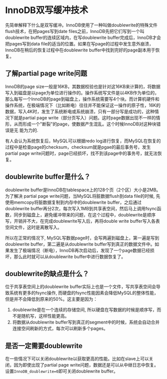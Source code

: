 # InnoDB双写缓冲技术 #

先简单解释下什么是双写缓冲。InnoDB使用了一种叫做doublewrite的特殊文件flush技术，在把pages写到date files之前，InnoDB先把它们写到一个叫doublewrite buffer的连续区域内，在写doublewrite buffer完成后，InnoDB才会把pages写到data file的适当的位置。如果在写page的过程中发生意外崩溃，InnoDB在稍后的恢复过程中在doublewrite buffer中找到完好的page副本用于恢复。



## 了解partial page write问题 ##

InnoDB的page size一般是16KB，其数据校验也是针对这16KB来计算的，将数据写入到磁盘是以page为单位进行操作的。操作系统写文件是以4KB作为单位的，那么每写一个InnoDB的page到磁盘上，操作系统需要写4个块。而计算机硬件和操作系统，在极端情况下（比如断电）往往并不能保证这一操作的原子性，16K的数据，写入4K时，发生了系统断电或系统崩溃，只有一部分写是成功的，这种情况下就是partial page write（部分页写入）问题。这时page数据出现不一样的情形，从而形成一个"断裂"的page，使数据产生混乱。这个时候InnoDB对这种块错误是无
能为力的.

有人会认为系统恢复后，MySQL可以根据redo log进行恢复，而MySQL在恢复的过程中是检查page的checksum，checksum就是pgae的最后事务号，发生partial page write问题时，page已经损坏，找不到该page中的事务号，就无法恢复。



## doublewrite buffer是什么？ ##

doublewrite buffer是InnoDB在tablespace上的128个页（2个区）大小是2MB。为了解决 partial page write问题，当MySQL将脏数据flush到data file的时候, 先使用memcopy将脏数据复制到内存中的doublewrite buffer，之后通过doublewrite buffer再分2次，每次写入1MB到共享表空间，然后马上调用fsync函数，同步到磁盘上，避免缓冲带来的问题，在这个过程中，doublewrite是顺序写，开销并不大，在完成doublewrite写入后，再将double write buffer写入各表空间文件，这时是离散写入。

所以在正常的情况下, MySQL写数据page时，会写两遍到磁盘上，第一遍是写到doublewrite buffer，第二遍是从doublewrite buffer写到真正的数据文件中。如果发生了极端情况（断电），InnoDB再次启动后，发现了一个page数据已经损坏，那么此时就可以从doublewrite buffer中进行数据恢复了。


## doublewrite的缺点是什么？ ##

位于共享表空间上的doublewrite buffer实际上也是一个文件，写共享表空间会导致系统有更多的fsync操作, 而硬盘的fsync性能因素会降低MySQL的整体性能，但是并不会降低到原来的50%。这主要是因为：

1. doublewrite是在一个连续的存储空间, 所以硬盘在写数据的时候是顺序写，而不是随机写，这样性能更高。
2. 将数据从doublewrite buffer写到真正的segment中的时候，系统会自动合并连接空间刷新的方式，每次可以刷新多个pages。



## 是否一定需要doublewrite ##

在一些情况下可以关闭doublewrite以获取更高的性能。比如在slave上可以关闭，因为即使出现了partial page write问题，数据还是可以从中继日志中恢复。设置`InnoDB_doublewrite=0`即可关闭doublewrite buffer。

